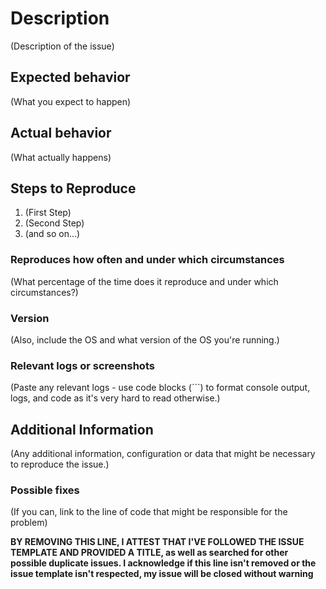 <!--

Have you read the CODE_OF_CONDUCT?
By filing an Issue, you're expected to comply with it, including treating everyone with respect.
Read CONTRIBUTING before submitting an issue.

-->

# Description
(Description of the issue)

## Expected behavior
(What you expect to happen)

## Actual behavior
(What actually happens)

## Steps to Reproduce
1. (First Step)
2. (Second Step)
3. (and so on...)

### Reproduces how often and under which circumstances
(What percentage of the time does it reproduce and under which circumstances?)

### Version
(Also, include the OS and what version of the OS you're running.)

### Relevant logs or screenshots
(Paste any relevant logs - use code blocks (```) to format console output,
logs, and code as it's very hard to read otherwise.)

## Additional Information
(Any additional information, configuration or data that might be necessary to reproduce the issue.)

### Possible fixes
(If you can, link to the line of code that might be responsible for the problem)

**BY REMOVING THIS LINE, I ATTEST THAT I'VE FOLLOWED THE ISSUE TEMPLATE AND PROVIDED A TITLE, as well as searched for other possible duplicate issues.
I acknowledge if this line isn't removed or the issue template isn't respected, my issue will be closed without warning**